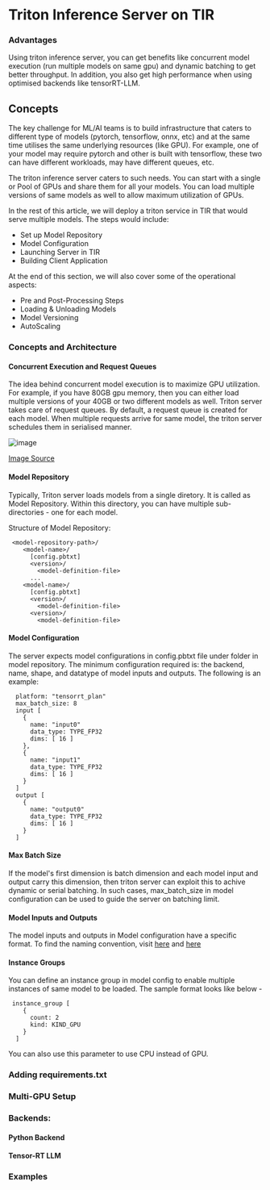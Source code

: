# Triton Inference Server on TIR

### Advantages 
Using triton inference server, you can get benefits like concurrent model execution (run multiple models on same gpu) and dynamic batching to get better throughput. In addition, you also get high performance when using optimised backends like tensorRT-LLM. 

## Concepts
The key challenge for ML/AI teams is to build infrastructure that caters to different type of models (pytorch, tensorflow, onnx, etc) and at the same time utilises the same underlying resources (like GPU). For example, one of your model may require pytorch and other is built with tensorflow, these two can have different workloads, may have different queues, etc. 

The triton inference server caters to such needs. You can start with a single or Pool of GPUs and share them for all your models. You can load multiple versions of same models as well to allow maximum utilization of GPUs.  

In the rest of this article, we will deploy a triton service in TIR that would serve multiple models. The steps would include:
- Set up Model Repository
- Model Configuration
- Launching Server in TIR
- Building Client Application

At the end of this section, we will also cover some of the operational aspects:
- Pre and Post-Processing Steps
- Loading & Unloading Models 
- Model Versioning 
- AutoScaling 

### Concepts and Architecture 

#### Concurrent Execution and Request Queues
The idea behind concurrent model execution is to maximize GPU utilization. For example, if you have 80GB gpu memory, then you can either load multiple versions of your 40GB or two different models as well. Triton server takes care of request queues. By default, a request queue is created for each model.  When multiple requests arrive for same model, the triton server schedules them in serialised manner. 

![image](https://github.com/mindhash/tir-samples/assets/10277894/79dc6a80-d35c-4e03-97f1-8bc0c769cbcc)


[Image Source](https://github.com/triton-inference-server/server/blob/main/docs/user_guide/architecture.md)

#### Model Repository
Typically, Triton server loads models from a single diretory. It is called as Model Repository. Within this directory, you can have multiple sub-directories - one for each model. 

Structure of Model Repository:
```
 <model-repository-path>/
    <model-name>/
      [config.pbtxt] 
      <version>/
        <model-definition-file> 
      ...
    <model-name>/
      [config.pbtxt] 
      <version>/
        <model-definition-file>
      <version>/
        <model-definition-file>
```

#### Model Configuration
The server expects model configurations in config.pbtxt file under <model-name> folder in model repository. The minimum configuration required is: the backend, name, shape, and datatype of model inputs and outputs. The following is an example:

```
  platform: "tensorrt_plan"
  max_batch_size: 8
  input [
    {
      name: "input0"
      data_type: TYPE_FP32
      dims: [ 16 ]
    },
    {
      name: "input1"
      data_type: TYPE_FP32
      dims: [ 16 ]
    }
  ]
  output [
    {
      name: "output0"
      data_type: TYPE_FP32
      dims: [ 16 ]
    }
  ]
```

#### Max Batch Size
If the model's first dimension is batch dimension and each model input and output carry this dimension, then triton server can exploit this to achive dynamic or serial batching. In such cases, max_batch_size in model configuration can be used to guide the server on batching limit. 


#### Model Inputs and Outputs
The model inputs and outputs in Model configuration have a specific format. To find the naming convention, visit [here](https://github.com/triton-inference-server/server/blob/main/docs/user_guide/model_configuration.md#inputs-and-outputs) and [here](https://github.com/triton-inference-server/server/blob/main/docs/user_guide/model_configuration.md#inputs-and-outputs)

#### Instance Groups
You can define an instance group in model config to enable multiple instances of same model to be loaded. The sample format looks like below - 

```
 instance_group [
    {
      count: 2
      kind: KIND_GPU
    }
  ]
```

You can also use this parameter to use CPU instead of GPU. 

### Adding requirements.txt 

### Multi-GPU Setup 

### Backends:

#### Python Backend

#### Tensor-RT LLM 


### Examples
